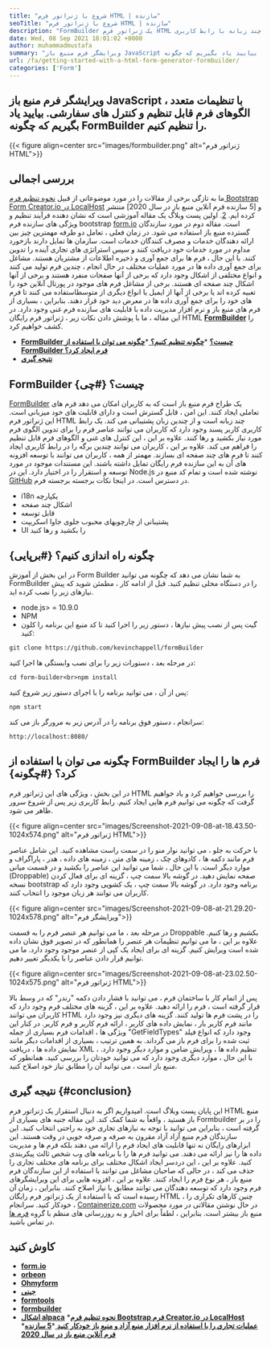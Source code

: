 ```yaml
---
title: "شروع با ژنراتور فرم HTML | سازنده" 
seoTitle: "شروع با ژنراتور فرم HTML | سازنده" 
description: "FormBuilder یک ژنراتور فرم HTML رایگان و چند زبانه با رابط کاربری Drag & Drop است. برای یادگیری نحوه تنظیم آن در LocalHost ، این آموزش را دنبال کنید." 
date: Wed, 08 Sep 2021 18:01:02 +0000
author: muhammadmustafa
summary: "ویرایشگر فرم منبع باز JavaScript با تنظیمات متعدد ، الگوهای فرم قابل تنظیم و کنترل های سفارشی. بیایید یاد بگیریم که چگونه FormBuilder را تنظیم کنیم." 
url: /fa/getting-started-with-a-html-form-generator-formbuilder/
categories: ['Form']
---
```


## ویرایشگر فرم منبع باز JavaScript با تنظیمات متعدد ، الگوهای فرم قابل تنظیم و کنترل های سفارشی. بیایید یاد بگیریم که چگونه FormBuilder را تنظیم کنیم.

{{< figure align=center src="images/formbuilder.png" alt="ژنراتور فرم HTML">}}


## **بررسی اجمالی**
ما به تازگی برخی از مقالات را در مورد موضوعاتی از قبیل [نحوه تنظیم فرم Bootstrap Form Creator.io در LocalHost][1] و [5 سازنده فرم آنلاین منبع باز در سال 2020] منتشر کرده ایم. [2]. اولین پست وبلاگ یک مقاله آموزشی است که نشان دهنده فرآیند تنظیم و ویژگی های سازنده فرم bootstrap [form.io][3] است. مقاله دوم در مورد سازندگان گسترده منبع باز استفاده می شود. در زمان فعلی ، تعامل دو طرفه مهمترین چیز بین ارائه دهندگان خدمات و مصرف کنندگان خدمات است. سازمان ها تمایل دارند بازخورد مداوم در مورد خدمات خود دریافت کنند و سپس استراتژی های تجاری آینده را تدوین کنند. با این حال ، فرم ها برای جمع آوری و ذخیره اطلاعات از مشتریان هستند. مشاغل برای جمع آوری داده ها در مورد عملیات مختلف در حال انجام ، چندین فرم تولید می کنند و انواع مختلفی از اشکال وجود دارد که برخی از آنها صفحات منفرد هستند و برخی از آنها اشکال چند صفحه ای هستند. برخی از مشاغل فرم های موجود در پورتال آنلاین خود را تعبیه کرده اند یا برخی از آنها از ایمیل یا انواع دیگری از متوسط ​​استفاده می کنند تا فرم های خود را برای جمع آوری داده ها در معرض دید خود قرار دهند.
بنابراین ، بسیاری از فرم های منبع باز و نرم افزار مدیریت داده با قابلیت های سازنده فرم غنی وجود دارد. در این مقاله ، ما با پوشش دادن نکات زیر ، ژنراتور فرم رایگان HTML  **[FormBuilder][4]**  را کشف خواهیم کرد.
  * **[FormBuilder چیست؟][5]**
  *[**چگونه تنظیم کنیم؟** ][6]
  *[**چگونه می توان با استفاده از FormBuilder فرم ایجاد کرد؟** ][7]
  * **[نتیجه گیری][8]**

## FormBuilder چیست؟   {#چی}
[FormBuilder][4] یک طراح فرم منبع باز است که به کاربران امکان می دهد فرم های تعاملی ایجاد کنند. این امن ، قابل گسترش است و دارای قابلیت های خود میزبانی است. این ژنراتور فرم HTML چند زبانه است و از چندین زبان پشتیبانی می کند. یک رابط کاربری کاربر پسند وجود دارد که کاربران می توانند عناصر فرم را برای تدوین الگوی فرم مورد نیاز بکشید و رها کنند. علاوه بر این ، این کنترل های غنی و الگوهای فرم قابل تنظیم را فراهم می کند. علاوه بر این ، کاربران می توانند چندین برگه را در رابط کاربری ایجاد کنند تا فرم های چند صفحه ای بسازند. مهمتر از همه ، کاربران می توانند با توسعه افزونه های آن به این سازنده فرم رایگان تمایل داشته باشند. این مستندات موجود در مورد توسعه و استقرار را در اختیار دارد. این در Node.js نوشته شده است و تمام کد منبع در [GitHub][9] در دسترس است.
در اینجا نکات برجسته برجسته فرم.
  * i18n یکپارچه
  * اشکال چند صفحه
  * قابل توسعه
  * پشتیبانی از چارچوبهای محبوب جلوی جاوا اسکریپت
  * UI را بکشید و رها کنید

## چگونه راه اندازی کنیم؟   {#برپایی}
در این بخش از آموزش Form Builder به شما نشان می دهد که چگونه می توانید FormBuilder را در دستگاه محلی تنظیم کنید.
قبل از ادامه کار ، مطمئن شوید که پیش نیازهای زیر را نصب کرده اید.
  * node.js> = 10.9.0
  * NPM
  * گیت
پس از نصب پیش نیازها ، دستور زیر را اجرا کنید تا کد منبع این برنامه را کلون کنید:
```
git clone https://github.com/kevinchappell/formBuilder
```
در مرحله بعد ، دستورات زیر را برای نصب وابستگی ها اجرا کنید:
```
cd form-builder<br>npm install 
```
پس از آن ، می توانید برنامه را با اجرای دستور زیر شروع کنید:
```
npm start
```
سرانجام ، دستور فوق برنامه را در آدرس زیر به مرورگر باز می کند:
```
http://localhost:8080/
```

## چگونه می توان با استفاده از FormBuilder فرم ها را ایجاد کرد؟   {#چگونه}
در این بخش ، ویژگی های این ژنراتور فرم HTML را بررسی خواهیم کرد و یاد خواهیم گرفت که چگونه می توانیم فرم هایی ایجاد کنیم.
رابط کاربری زیر پس از شروع سرور ظاهر می شود.

{{< figure align=center src="images/Screenshot-2021-09-08-at-18.43.50-1024x574.png" alt="ژنراتور فرم HTML">}}

با حرکت به جلو ، می توانید نوار منو را در سمت راست مشاهده کنید. این شامل عناصر فرم مانند دکمه ها ، کادوهای چک ، زمینه های متن ، زمینه های داده ، هدر ، پاراگراف و موارد دیگر است. با این حال ، شما می توانید این عناصر را بکشید و در قسمت میانی (Droppable) صفحه نمایش دهید. در گوشه بالا سمت چپ ، گزینه ای برای فعال کردن نسخه bootstrap برنامه وجود دارد. در گوشه بالا سمت چپ ، یک کشویی وجود دارد که کاربران می توانند هر زبان موجود را انتخاب کنند.

{{< figure align=center src="images/Screenshot-2021-09-08-at-21.29.20-1024x578.png" alt="ویرایشگر فرم">}}

در مرحله بعد ، ما می توانیم هر عنصر فرم را به قسمت Droppable بکشیم و رها کنیم. علاوه بر این ، ما می توانیم تنظیمات هر عنصر را همانطور که در تصویر فوق نشان داده شده است ویرایش کنیم. گزینه ای برای ایجاد یک کپی از عنصر موجود وجود دارد. ما می توانیم قرار دادن عناصر را با یکدیگر تغییر دهیم.

{{< figure align=center src="images/Screenshot-2021-09-08-at-23.02.50-1024x575.png" alt="ژنراتور فرم HTML">}}

پس از اتمام کار با ساختمان فرم ، می توانید با فشار دادن دکمه "رندر" که در وسط بالا قرار گرفته است ، فرم را ارائه دهید. علاوه بر این ، گزینه های مختلف فرم وجود دارد که کاربران می توانند HTML را در پشت فرم ها تولید کنند. گزینه های دیگری نیز وجود دارد مانند فرم کاربر بار ، نمایش داده های کاربر ، ارائه فرم کاربر و فرم کاربر. در کنار این ویژگی ها ، اقدامات فرم بسیاری از جمله "GetFieldTypes" وجود دارد که انواع فیلد ثبت شده را برای فرم باز می گرداند. به همین ترتیب ، بسیاری از اقدامات دیگر مانند نمایش داده ها ، دریافت XML ، تنظیم داده ها ، ویرایش ضامن و موارد دیگر وجود دارد. با این حال ، موارد دیگری وجود دارد که می توانید خودتان را بررسی کنید. همانطور که منبع باز است ، می توانید آن را مطابق نیاز خود اصلاح کنید.

## نتیجه گیری   {#conclusion}
این پایان پست وبلاگ است. امیدواریم اگر به دنبال استقرار یک ژنراتور فرم HTML منبع باز هستید ، واقعاً به شما کمک کند. این مقاله جنبه های بسیاری از Formbuilder را در بر گرفته است ، بنابراین می توانید با توجه به نیازهای تجاری خود به راحتی انتخاب کنید. این سازندگان فرم منبع آزاد آزاد مقرون به صرفه و صرفه جویی در وقت هستند. این ابزارهای رایگان نه تنها قابلیت های ایجاد فرم را ارائه می دهند بلکه فرم ها و مدیریت داده ها را نیز ارائه می دهند. می توانید فرم ها را با برنامه های وب شخص ثالث پیکربندی کنید. علاوه بر این ، این دردسر ایجاد اشکال مختلف برای برنامه های مختلف تجاری را حذف می کند ، در حالی که صاحبان مشاغل می توانند با استفاده از این سازندگان فرم منبع باز ، هر نوع فرم را ایجاد کنند. علاوه بر این ، افزونه هایی برای این ویرایشگرهای فرم وجود دارد که توسعه دهندگان می توانند مطابق با نیاز اصلاح کنند. بنابراین ، زمان آن رسیده است که با استفاده از یک ژنراتور فرم رایگان HTML ، چنین کارهای تکراری را خودکار کنید.
سرانجام ، [Containerize.com][10] در حال نوشتن مقالاتی در مورد محصولات منبع باز بیشتر است. بنابراین ، لطفاً برای اخبار و به روزرسانی های منظم با گروه [فرم ها][11] در تماس باشید.

## کاوش کنید
  * **[form.io][3]**
  * **[orbeon][12]**
  * **[Ohmyform][13]**
  * **[جینی][14]**
  * **[formtools][15]**
  * **[formbuilder][4]**
  * **[اشکال alpaca][16]**
  *[**نحوه تنظیم فرم Bootstrap فرم Creator.io در LocalHost** ][1]
  *[**عملیات تجاری را با استفاده از نرم افزار منبع آزاد و منبع باز خودکار کنید** ][17]
  *[**5 سازنده فرم آنلاین منبع باز در سال 2020** ][2]

  
[1]: https://blog.containerize.com/form/how-to-setup-bootstrap-form-creator-formio-on-localhost/
[2]: https://blog.containerize.com/form/top-5-open-source-online-form-builders-in-year-2020/
[3]: https://products.containerize.com/form/formio/
[4]: https://products.containerize.com/form/formbuilder/
[5]: #what
[6]: #setup
[7]: #how
[8]: #Conclusion
[9]: https://github.com/kevinchappell/formBuilder
[10]: https://www.containerize.com/
[11]: https://products.containerize.com/healthcare-technologies/
[12]: https://products.containerize.com/form/orbeon/
[13]: https://products.containerize.com/form/ohmyform/
[14]: https://products.containerize.com/form/webiny/
[15]: https://products.containerize.com/form/formtools/
[16]: https://products.containerize.com/form/alpaca/
[17]: https://blog.containerize.com/blogging/automate-business-operations-using-open-source-software/
